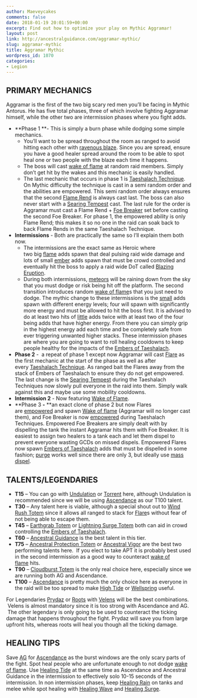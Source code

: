 ```yaml
---
author: Maeveycakes
comments: false
date: 2018-01-19 20:01:59+00:00
excerpt: Find out how to optimize your play on Mythic Aggramar!
layout: post
link: http://ancestralguidance.com/aggramar-mythic/
slug: aggramar-mythic
title: Aggramar Mythic
wordpress_id: 1070
categories:
- Legion
---
```


## PRIMARY MECHANICS

		
		

Aggramar is the first of the two big scary red men you’ll be facing in Mythic Antorus. He has five total phases, three of which involve fighting Aggramar himself, while the other two are intermission phases where you fight adds.

  * **Phase 1 **- This is simply a burn phase while dodging some simple mechanics.
    * You’ll want to be spread throughout the room as ranged to avoid hitting each other with [ravenous blaze](http://www.wowhead.com/spell=254452/ravenous-blaze). Since you are spread, ensure you have a good healer spread around the room to be able to spot heal one or two people with the blaze each time it happens. 
    * The boss will cast [wake of flame](http://www.wowhead.com/spell=244693/wake-of-flame) at random raid members. Simply don’t get hit by the wakes and this mechanic is easily handled.
    * The last mechanic that occurs in phase 1 is [Taeshalach Technique](http://www.wowhead.com/spell=244688/taeshalach-technique). On Mythic difficulty the technique is cast in a semi random order and the abilities are empowered. This semi random order always ensures that the second [Flame Rend](http://www.wowhead.com/spell=247079/empowered-flame-rend) is always cast last. The boss can also never start with a [Searing Tempest](http://www.wowhead.com/spell=246014/searing-tempest) cast. The last rule for the order is Aggramar must cast a Flame Rend + [Foe Breaker](http://www.wowhead.com/spell=244291/foe-breaker) set before casting the second Foe Breaker. For phase 1, the empowered ability is only Flame Rend; this makes it so no one in the raid can soak back to back Flame Rends in the same Taeshalach Technique.
  * **Intermissions** - Both are practically the same so I’ll explain them both now.
    * The intermissions are the exact same as Heroic where two big [flame](http://www.wowhead.com/npc=121985/flame-of-taeshalach) adds spawn that deal pulsing raid wide damage and lots of small [ember](http://www.wowhead.com/npc=122532/ember-of-taeshalach) adds spawn that must be crowd controlled and eventually hit the boss to apply a raid wide DoT called [Blazing Eruption](http://www.wowhead.com/spell=244912/blazing-eruption). 
    * During both intermissions, [meteors](http://www.wowhead.com/spell=244678/meteor-swarm) will be raining down from the sky that you must dodge or risk being hit off the platform. The second transition introduces random [wake of flame](http://www.wowhead.com/spell=244693/wake-of-flame)s that you just need to dodge. The mythic change to these intermissions is the [small](http://www.wowhead.com/npc=122532/ember-of-taeshalach) adds spawn with different energy levels; four will spawn with significantly more energy and must be allowed to hit the boss first. It is advised to do at least two hits of [little](http://www.wowhead.com/npc=122532/ember-of-taeshalach) adds twice with at least two of the four being adds that have higher energy. From there you can simply grip in the highest energy add each time and be completely safe from ever triggering unwanted higher stacks. These intermission phases are where you are going to want to roll healing cooldowns to keep people healthy for the impacts of the [Embers of Taeshalach](http://www.wowhead.com/npc=122532/ember-of-taeshalach).
  * **Phase 2** -  a repeat of phase 1 except now Aggramar will cast [Flare](http://www.wowhead.com/spell=245983/flare) as the first mechanic at the start of the phase as well as after every [Taeshalach Technique](http://www.wowhead.com/spell=244688/taeshalach-technique). As ranged bait the Flares away from the stack of Embers of Taeshalach to ensure they do not get empowered. The last change is the [Searing Tempest](http://www.wowhead.com/spell=255061/empowered-searing-tempest) during the Taeshalach Techniques now slowly pull everyone in the raid into them. Simply walk against this and maybe use some mobility cooldowns.
  * **Intermission 2** - Now featuring [Wake of Flame](http://www.wowhead.com/spell=244693/wake-of-flame).
  * **Phase 3 **-** **an exact clone of phase 2 but now Flares are [empowered](http://www.wowhead.com/spell=246037/empowered-flare) and spawn [Wake of flame](http://www.wowhead.com/spell=244693/wake-of-flame) (Aggramar will no longer cast them), and Foe Breaker is now [empowered](http://www.wowhead.com/spell=255060/empowered-foe-breaker) during Taeshalach Techniques. Empowered Foe Breakers are simply dealt with by dispelling the tank the instant Aggramar hits them with Foe Breaker. It is easiest to assign two healers to a tank each and let them dispel to prevent everyone wasting GCDs on missed dispels. Empowered Flares now spawn [Embers of Taeshalach](http://www.wowhead.com/npc=122532/ember-of-taeshalach) adds that must be dispelled in some fashion; [purge](http://www.wowhead.com/spell=370/purge) works well since there are only 3, but ideally use [mass dispel](http://www.wowhead.com/spell=32375/mass-dispel).
		
			

## TALENTS/LEGENDARIES

		
		

  * **T15** – You can go with [Undulation](http://www.wowhead.com/spell=200071/undulation) or [Torrent](http://www.wowhead.com/spell=200072/torrent) here, although Undulation is recommended since we will be using [Ascendance](http://www.wowhead.com/spell=114052/ascendance) as our T100 talent.
  * **T30** – Any talent here is viable, although a special shout out to [Wind Rush Totem](http://www.wowhead.com/spell=192077/wind-rush-totem) since it allows all ranged to stack for [Flare](http://www.wowhead.com/spell=245983/flare)s without fear of not being able to escape them.
  * **T45** – [Earthgrab Totem](http://www.wowhead.com/spell=51485/earthgrab-totem) or [Lightning Surge Totem](http://www.wowhead.com/spell=192058/lightning-surge-totem) both can aid in crowd controlling the [Embers of Taeshalach](http://www.wowhead.com/npc=122532/ember-of-taeshalach).
  * **T60** – [Ancestral Guidance](http://www.wowhead.com/spell=108281/ancestral-guidance) is the best talent in this tier.
  * **T75** – [Ancestral Protection Totem](http://www.wowhead.com/spell=207399/ancestral-protection-totem) or [Ancestral Vigor](http://www.wowhead.com/spell=207401/ancestral-vigor) are the best two performing talents here.  If you elect to take APT it is probably best used in the second intermission as a good way to counteract [wake of flame](http://www.wowhead.com/spell=244693/wake-of-flame) hits.
  * **T90** – [Cloudburst Totem](http://www.wowhead.com/spell=157153/cloudburst-totem) is the only real choice here, especially since we are running both AG and Ascendance.
  * **T100** – [Ascendance](http://www.wowhead.com/spell=114052/ascendance) is pretty much the only choice here as everyone in the raid will be too spread to make [High Tide](http://www.wowhead.com/spell=157154/high-tide) or [Wellspring](http://www.wowhead.com/spell=197995/wellspring) useful.

For Legendaries [Prydaz](http://www.wowhead.com/item=132444/prydaz-xavarics-magnum-opus&bonus=3630) or [Roots](http://www.wowhead.com/item=132466/roots-of-shaladrassil&bonus=3630) with [Velens](http://www.wowhead.com/item=144258/velens-future-sight&bonus=3630) will be the best combinations.  Velens is almost mandatory since it is too strong with Ascendance and AG.  The other legendary is only going to be used to counteract the ticking damage that happens throughout the fight. Prydaz will save you from large upfront hits, whereas roots will heal you though all the ticking damage.

		
			

## HEALING TIPS

		
		

Save [AG](http://www.wowhead.com/spell=108281/ancestral-guidance) for [Ascendance](http://www.wowhead.com/spell=114052/ascendance) as the burst windows are the only scary parts of the fight. Spot heal people who are unfortunate enough to not dodge [wake of flame](http://www.wowhead.com/spell=244693/wake-of-flame). Use [Healing Tide](http://www.wowhead.com/spell=108280/healing-tide-totem) at the same time as Ascendance and Ancestral Guidance in the intermission to effectively solo 10-15 seconds of the intermission. In non intermission phases, keep [Healing Rain](http://www.wowhead.com/spell=73920/healing-rain) on tanks and melee while spot healing with [Healing Wave](http://www.wowhead.com/spell=77472/healing-wave) and [Healing Surge](http://www.wowhead.com/spell=8004/healing-surge).
